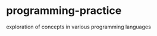 programming-practice
====================

exploration of concepts in various programming languages
